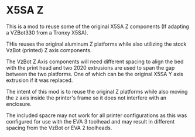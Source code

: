 # X5SA Z
This is a mod to reuse some of the original X5SA Z components (If adapting a VZBot330 from a Tronxy X5SA).

THis reuses the original aluminum Z platforms while also utilizing the stock VzBot (printed) Z axis components. 

The VzBot Z Axis components will need different spacing to align the bed with the print head and two 2020 extrusions are used to span the gap between the two platforms. One of which can be the original X5SA Y axis extrusion if it was replaced.

The intent of this mod is to reuse the original Z platforms while also moving the z axis inside the printer's frame so it does not interfere with an enclosure.

The included spacre may not work for all printer configurations as this was configured for use with the EVA 3 toolhead and may result in different spacing from the VzBot or EVA 2 toolheads.
